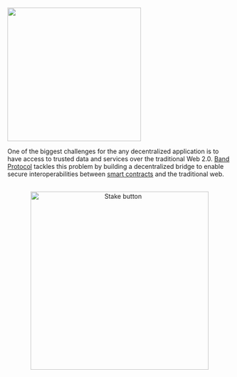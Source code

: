 # <p align="center">
  <img width="300" src="https://user-images.githubusercontent.com/95366163/149361343-d83ae298-b557-42fa-908b-a94aff728449.png">
</p>

One of the biggest challenges for the any decentralized application is to have access to trusted data and services over the traditional Web 2.0. [Band Protocol](https://bandprotocol.com/) tackles this problem by building a decentralized bridge to enable secure interoperabilities between [smart contracts](Smart_contracts.md) and the traditional web. <br>
<br>

<p align="center">
  <img width="400" alt="Stake button" src="https://user-images.githubusercontent.com/95366163/149524609-756864ef-1cc9-4eca-8ab9-433b14ad4cbb.png">
</p>


